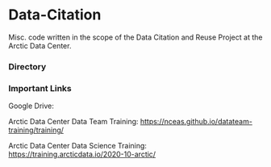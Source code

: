 # Data-Citation
Misc. code written in the scope of the Data Citation and Reuse Project at the Arctic Data Center.

### Directory

### Important Links
Google Drive:

Arctic Data Center Data Team Training: https://nceas.github.io/datateam-training/training/

Arctic Data Center Data Science Training: https://training.arcticdata.io/2020-10-arctic/

